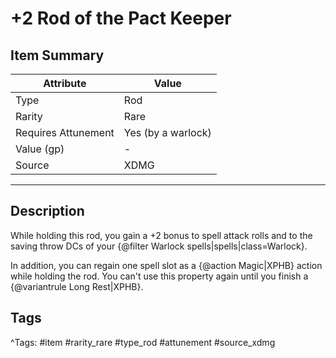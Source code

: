 # +2 Rod of the Pact Keeper

## Item Summary

| Attribute            | Value                        |
|----------------------|------------------------------|
| Type                 | Rod |
| Rarity               | Rare             |
| Requires Attunement  | Yes (by a warlock)                |
| Value (gp)           | -    |
| Source               | XDMG |

---

## Description

While holding this rod, you gain a +2 bonus to spell attack rolls and to the saving throw DCs of your {@filter Warlock spells|spells|class=Warlock}.

In addition, you can regain one spell slot as a {@action Magic|XPHB} action while holding the rod. You can't use this property again until you finish a {@variantrule Long Rest|XPHB}.

## Tags

^Tags: #item #rarity_rare #type_rod #attunement #source_xdmg